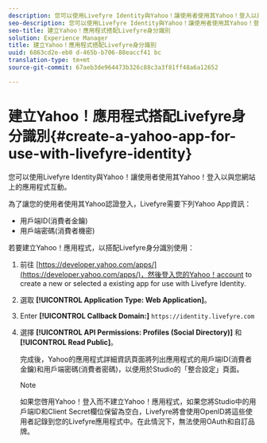 ```yaml
---
description: 您可以使用Livefyre Identity與Yahoo！讓使用者使用其Yahoo！登入以與您網站上的應用程式互動。
seo-description: 您可以使用Livefyre Identity與Yahoo！讓使用者使用其Yahoo！登入以與您網站上的應用程式互動。
seo-title: 建立Yahoo！應用程式搭配Livefyre身分識別
solution: Experience Manager
title: 建立Yahoo！應用程式搭配Livefyre身分識別
uuid: 6863cd2e-eb0 d-465b-b706-88eaccf41 bc
translation-type: tm+mt
source-git-commit: 67aeb3de964473b326c88c3a3f81ff48a6a12652

---
```



# 建立Yahoo！應用程式搭配Livefyre身分識別{#create-a-yahoo-app-for-use-with-livefyre-identity}

您可以使用Livefyre Identity與Yahoo！讓使用者使用其Yahoo！登入以與您網站上的應用程式互動。

為了讓您的使用者使用其Yahoo認證登入，Livefyre需要下列Yahoo App資訊：

* 用戶端ID(消費者金鑰)
* 用戶端密碼(消費者機密)

若要建立Yahoo！應用程式，以搭配Livefyre身分識別使用：

1. 前往 [https://developer.yahoo.com/apps/](https://developer.yahoo.com/apps/)，然後登入您的Yahoo！account to create a new or selected a existing app for use with Livefyre Identity.
1. 選取 **[!UICONTROL Application Type: Web Application]**。
1. Enter **[!UICONTROL Callback Domain:]** `https://identity.livefyre.com`
1. 選擇 **[!UICONTROL API Permissions: Profiles (Social Directory)]** 和 **[!UICONTROL Read Public]**。

   完成後，Yahoo的應用程式詳細資訊頁面將列出應用程式的用戶端ID(消費者金鑰)和用戶端密碼(消費者密碼)，以便用於Studio的「整合設定」頁面。

   >[!NOTE]
   >
   >如果您啓用Yahoo！登入而不建立Yahoo！應用程式，如果您將Studio中的用戶端ID和Client Secret欄位保留為空白，Livefyre將會使用OpenID將這些使用者記錄到您的Livefyre應用程式中。在此情況下，無法使用OAuth和自訂品牌。